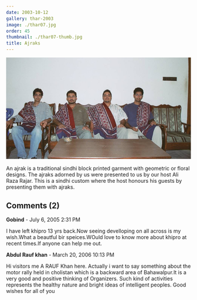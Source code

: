 ```yaml
---
date: 2003-10-12
gallery: thar-2003
image: ./thar07.jpg
order: 45
thumbnail: ./thar07-thumb.jpg
title: Ajraks
---
```


![Ajraks](./thar07.jpg)

An ajrak is a traditional sindhi block printed garment with geometric or floral designs. The ajraks adorned by us were presented to us by our host Ali Raza Rajar. This is a sindhi custom where the host honours his guests by presenting them with ajraks.

<div id="comments">

## Comments (2)

<div id="comment">

**Gobind** - July  6, 2005  2:31 PM

I have left khipro 13 yrs back.Now seeing develloping on all across is my wish.What a beautful bir speices.WOuld love to know more about khipro at recent times.If anyone can help me out.

</div>

<div id="comment">

**Abdul Rauf khan** - March 20, 2006 10:13 PM

Hi visitors me A RAUF Khan here.
Actually i want to say something about the motor rally held in cholistan which is a backward area of Bahawalpur.It is a very good and positive thinking of Organizers.
Such kind of activities represents the healthy nature and bright ideas of intelligent peoples.
Good wishes for all of you

</div>

</div>